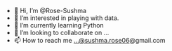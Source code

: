 - 👋 Hi, I’m @Rose-Sushma
- 👀 I’m interested in playing with data.
- 🌱 I’m currently learning Python
- 💞️ I’m looking to collaborate on ...
- 📫 How to reach me ...@sushma.rose06@gmail.com

<!---
Rose-Sushma/Rose-Sushma is a ✨ special ✨ repository because its `README.md` (this file) appears on your GitHub profile.
You can click the Preview link to take a look at your changes.
--->

